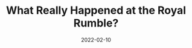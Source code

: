 ---
title: "What Really Happened at the Royal Rumble?"
date: 2022-02-10
description: "What Really Happened at the Royal Rumble?"
longDescription: >-
    The Royal Rumble just took place in St. Louis and the We Comin For You Wrestling Cast was there live in person at the dome for the event. They are joined by special guest Cinko of the Know the Ropes podcast to discuss the experience of being there, the Royal Rumble matches, Brock Lesnar winning AGAIN, and there overall review of the Pay Per View extravaganza.
    
    Visit ProWrestlingBlack.org for all We Comin For You Cast episodes!  Send questions or comments to WeCominForYouCast@gmail.com
    
    WCFY online ​  ​
    
    RVS: @FranchICE06 
    ROD: @R8TED_R
    FB Group: https://bit.ly/3iGwOMw​ 
    IG: https://bit.ly/2NB17ZB ​  
    
    Follow SOLC Network online
    
    Instagram: https://bit.ly/39VL542                
    Twitter: https://bit.ly/39aL395                
    Facebook: https://bit.ly/3sQn7je             
    
    To Listen to the podcast
    
    Podbean https://bit.ly/3t7SDJH            
    YouTube http://bit.ly/3ouZqJU            
    Spotify http://spoti.fi/3pwZZnJ            
    Apple http://apple.co/39rwjD1            
    Stitcher http://bit.ly/3puGQ5P            
    IHeartRadio http://ihr.fm/2L0A2y1
duration: "0:15:53"
youtubeId: "EfCghCyY7do"

image: "/uploads/thumbnails/EfCghCyY7do.jpg"
tags: ["wrestling","royal rumble","review"]
draft: false
---